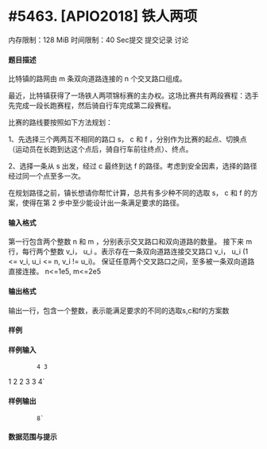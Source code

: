 
# #5463. [APIO2018] 铁人两项
内存限制：128 MiB 时间限制：40 Sec提交 提交记录 讨论
#### 题目描述
比特镇的路网由 m 条双向道路连接的 n 个交叉路口组成。

最近，比特镇获得了一场铁人两项锦标赛的主办权。这场比赛共有两段赛程：选手先完成一段长跑赛程，然后骑自行车完成第二段赛程。

比赛的路线要按照如下方法规划：

1、先选择三个两两互不相同的路口 s， c 和 f ，分别作为比赛的起点、切换点（运动员在长跑到达这个点后，骑自行车前往终点）、终点。

2、选择一条从 s 出发，经过 c 最终到达 f 的路径。考虑到安全因素，选择的路径经过同一个点至多一次。

在规划路径之前，镇长想请你帮忙计算，总共有多少种不同的选取 s， c 和 f 的方案，使得在第 2 步中至少能设计出一条满足要求的路径。

#### 输入格式
第一行包含两个整数 n 和 m ，分别表示交叉路口和双向道路的数量。
接下来 m 行，每行两个整数 v_i， u_i 。表示存在一条双向道路连接交叉路口 v_i， u_i (1 <= v_i, u_i <= n, v_i != u_i)。
保证任意两个交叉路口之间，至多被一条双向道路直接连接。
n<=1e5, m<=2e5

#### 输出格式
输出一行，包含一个整数，表示能满足要求的不同的选取s,c和f的方案数

#### 样例

#### 样例输入

			4 3
1 2
2 3
3 4`
#### 样例输出

			8`
#### 数据范围与提示

